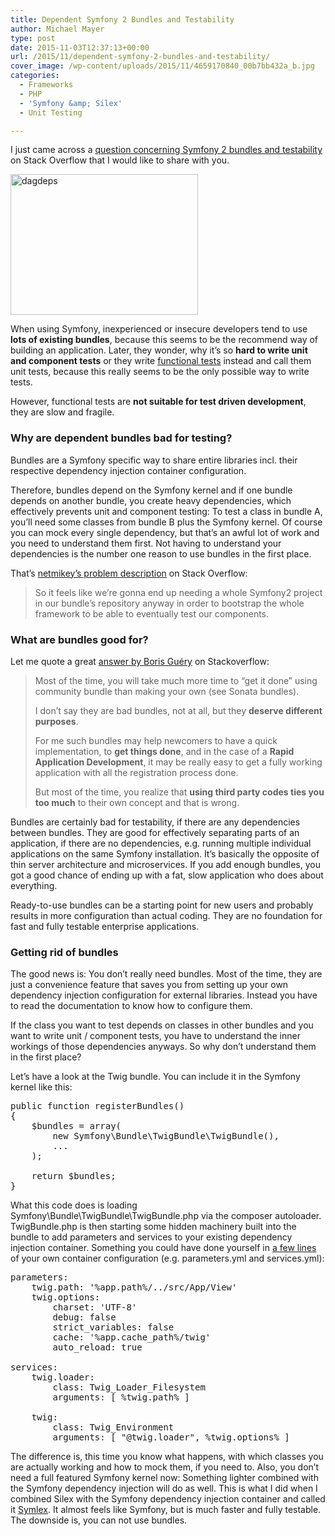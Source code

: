 ```yaml
---
title: Dependent Symfony 2 Bundles and Testability
author: Michael Mayer
type: post
date: 2015-11-03T12:37:13+00:00
url: /2015/11/dependent-symfony-2-bundles-and-testability/
cover_image: /wp-content/uploads/2015/11/4659170840_00b7bb432a_b.jpg
categories:
  - Frameworks
  - PHP
  - 'Symfony &amp; Silex'
  - Unit Testing

---
```


I just came across a <a href="http://stackoverflow.com/questions/24251539/how-to-test-a-shared-symfony-2-bundle-without-a-full-project/33494810#33494810" target="_blank"> question concerning Symfony 2 bundles and testability</a> on Stack Overflow that I would like to share with you.

[<img class="alignright wp-image-2942" src="https://lastzero.net/wp-content/uploads/2015/11/dagdeps-500x375.png" alt="dagdeps" width="300" height="225" srcset="https://blog.liquidbytes.net/wp-content/uploads/2015/11/dagdeps-500x375.png 500w, https://blog.liquidbytes.net/wp-content/uploads/2015/11/dagdeps.png 800w" sizes="(max-width: 300px) 100vw, 300px" />][1]

When using Symfony, inexperienced or insecure developers tend to use **lots of existing bundles**, because this seems to be the recommend way of building an application. Later, they wonder, why it&#8217;s so **hard to write unit and component tests** or they write <a href="http://symfony.com/doc/current/book/testing.html#functional-tests" target="_blank">functional tests</a> instead and call them unit tests, because this really seems to be the only possible way to write tests.

However, functional tests are **not suitable for test driven development**, they are slow and fragile.

### Why are dependent bundles bad for testing?

Bundles are a Symfony specific way to share entire libraries incl. their respective dependency injection container configuration.

Therefore, bundles depend on the Symfony kernel and if one bundle depends on another bundle, you create heavy dependencies, which effectively prevents unit and component testing: To test a class in bundle A, you&#8217;ll need some classes from bundle B plus the Symfony kernel. Of course you can mock every single dependency, but that&#8217;s an awful lot of work and you need to understand them first. Not having to understand your dependencies is the number one reason to use bundles in the first place.

That&#8217;s <a href="http://stackoverflow.com/questions/24251539/how-to-test-a-shared-symfony-2-bundle-without-a-full-project/33494810#33494810" target="_blank">netmikey&#8217;s problem description</a> on Stack Overflow:

> So it feels like we&#8217;re gonna end up needing a whole Symfony2 project in our bundle&#8217;s repository anyway in order to bootstrap the whole framework to be able to eventually test our components.

### What are bundles good for?

Let me quote a great <a href="http://stackoverflow.com/questions/19064719/fosuserbundle-what-is-the-point" target="_blank">answer by Boris Guéry</a> on Stackoverflow:

> Most of the time, you will take much more time to &#8220;get it done&#8221; using community bundle than making your own (see Sonata bundles).
> 
> I don&#8217;t say they are bad bundles, not at all, but they **deserve different purposes**.
> 
> For me such bundles may help newcomers to have a quick implementation, to **get things done**, and in the case of a **Rapid Application Development**, it may be really easy to get a fully working application with all the registration process done.
> 
> But most of the time, you realize that **using third party codes ties you too much** to their own concept and that is wrong.

Bundles are certainly bad for testability, if there are any dependencies between bundles. They are good for effectively separating parts of an application, if there are no dependencies, e.g. running multiple individual applications on the same Symfony installation. It&#8217;s basically the opposite of thin server architecture and microservices. If you add enough bundles, you got a good chance of ending up with a fat, slow application who does about everything.

Ready-to-use bundles can be a starting point for new users and probably results in more configuration than actual coding. They are no foundation for fast and fully testable enterprise applications.

### Getting rid of bundles

The good news is: You don&#8217;t really need bundles. Most of the time, they are just a convenience feature that saves you from setting up your own dependency injection configuration for external libraries. Instead you have to read the documentation to know how to configure them.

If the class you want to test depends on classes in other bundles and you want to write unit / component tests, you have to understand the inner workings of those dependencies anyways. So why don&#8217;t understand them in the first place?

Let&#8217;s have a look at the Twig bundle. You can include it in the Symfony kernel like this:

<pre>public function registerBundles()
{
    $bundles = array(
        new Symfony\Bundle\TwigBundle\TwigBundle(),
        ...
    );

    return $bundles;
}
</pre>

What this code does is loading Symfony\Bundle\TwigBundle\TwigBundle.php via the composer autoloader. TwigBundle.php is then starting some hidden machinery built into the bundle to add parameters and services to your existing dependency injection container. Something you could have done yourself in [a few lines][2] of your own container configuration (e.g. parameters.yml and services.yml):

<pre>parameters:
    twig.path: '%app.path%/../src/App/View'
    twig.options:
        charset: 'UTF-8'
        debug: false
        strict_variables: false
        cache: '%app.cache_path%/twig'
        auto_reload: true

services:
    twig.loader:
        class: Twig_Loader_Filesystem
        arguments: [ %twig.path% ]

    twig:
        class: Twig_Environment
        arguments: [ "@twig.loader", %twig.options% ]        
</pre>

The difference is, this time you know what happens, with which classes you are actually working and how to mock them, if you need to. Also, you don&#8217;t need a full featured Symfony kernel now: Something lighter combined with the Symfony dependency injection will do as well. This is what I did when I combined Silex with the Symfony dependency injection container and called it <a href="https://github.com/lastzero/symlex" target="_blank">Symlex</a>. It almost feels like Symfony, but is much faster and fully testable. The downside is, you can not use bundles.

 [1]: https://lastzero.net/wp-content/uploads/2015/11/dagdeps.png
 [2]: https://github.com/lastzero/symlex/blob/master/app/config/twig.yml